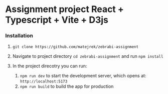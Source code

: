 # Assignment project React + Typescript + Vite + D3js

### Installation

1. `git clone https://github.com/matejrek/zebrabi-assignment`

2. Navigate to project directory `cd zebrabi-assignment` and run `npm install`

3. In the project direcotry you can run:
    1. `npm run dev` to start the development server, which opens at: `http://localhost:5173`
    2. `npm run build` to build the app for production